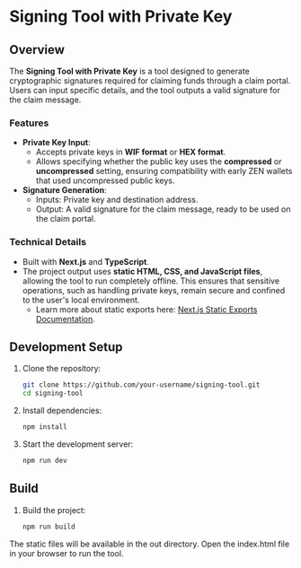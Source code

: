 # Signing Tool with Private Key

## Overview

The **Signing Tool with Private Key** is a tool designed to generate cryptographic signatures required for claiming funds through a claim portal. Users can input specific details, and the tool outputs a valid signature for the claim message.

### Features

- **Private Key Input**:
  - Accepts private keys in **WIF format** or **HEX format**.
  - Allows specifying whether the public key uses the **compressed** or **uncompressed** setting, ensuring compatibility with early ZEN wallets that used uncompressed public keys.
- **Signature Generation**:
  - Inputs: Private key and destination address.
  - Output: A valid signature for the claim message, ready to be used on the claim portal.

### Technical Details

- Built with **Next.js** and **TypeScript**.
- The project output uses **static HTML, CSS, and JavaScript files**, allowing the tool to run completely offline. This ensures that sensitive operations, such as handling private keys, remain secure and confined to the user's local environment.
  - Learn more about static exports here: [Next.js Static Exports Documentation](https://nextjs.org/docs/app/building-your-application/deploying/static-exports).

## Development Setup

1. Clone the repository:

   ```bash
   git clone https://github.com/your-username/signing-tool.git
   cd signing-tool
   ```

2. Install dependencies:

   ```bash
   npm install
   ```

3. Start the development server:
   ```bash
   npm run dev
   ```

## Build

1. Build the project:

   ```bash
   npm run build
   ```

The static files will be available in the out directory.
Open the index.html file in your browser to run the tool.
